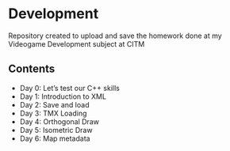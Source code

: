 # Development
 
Repository created to upload and save the homework done at my Videogame Development subject at CITM 

## Contents
* Day 0: Let’s test our C++ skills
* Day 1: Introduction to XML
* Day 2: Save and load
* Day 3: TMX Loading
* Day 4: Orthogonal Draw
* Day 5: Isometric Draw
* Day 6: Map metadata
